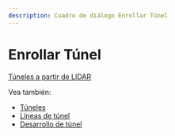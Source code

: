 ```yaml
---
description: Cuadro de diálogo Enrollar Túnel
---
```


# Enrollar Túnel

[Túneles a partir de LIDAR](../../fichas-de-herramientas/ficha-de-herramientas-archivos-lidar/tuneles.md)

Vea también:

* [Túneles](buscar-puntos-en-tuneles.md)
* [Líneas de túnel](buscar-limites-de-tunel.md)
* [Desarrollo de túnel](desarrollo-de-tunel.md)

